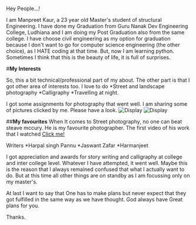 Hey People...!

I am Manpreet Kaur, a 23 year old Master's student of structural Engineering. 
I have done my Graduation from Guru Nanak Dev Engineering College, Ludhiana and
I am doing my Post Graduation also from the same college. I have choose civil engineering 
as my option for graduation because I don't want to go for computer science engineering (the other choice), as I HATE coding 
at that time. But, now I am learning python. Sometimes I think that this is the beauty of life, it is full of surprises.

#**My Interests**

So, this a bit technical/professional part of my about. The other part is that I got other area of interests too. I love to do
*Street and landscape photography
*Calligraphy
*Travelling at night.

I got some assignments for photography that went well. I am sharing some of pictures clicked by me. Please have a look. 
![Display](st1.jpg)                                        ![Display](st2.jpg)

##**My favourites**
When It comes to Street photography, no one can beat steave mccury. He is my favourite photographer. The first video of his work that I watched
[Click me!](https://youtu.be/7ZVyNjKSr0M)

Writers
*Harpal singh Pannu
*Jaswant Zafar
*Harmanjeet

I got appreciation and awards for story writing and calligraphy at college and inter college level.
Whatever I have attempted, it went well. Maybe this is the reason that I always remained confused that what I actually want to do.
But at this time all other things are on standby as I am focussing only on my master's. 

At last I want to say that One has to make plans but never expect that they got fulfilled in the same way
as we have thought. God always have Great plans for you.

Thanks.
